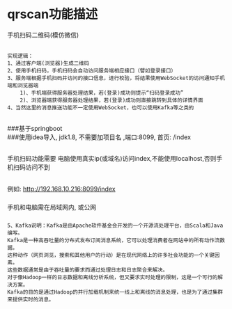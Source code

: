 # qrscan功能描述
手机扫码二维码(模仿微信)

##
```
实现逻辑：
1、通过客户端(浏览器)生成二维码
2、使用手机扫码，手机扫码会自动访问服务端相应接口（譬如登录接口）
3、服务端根据手机扫码并访问的接口信息，进行校验，将结果使用WebSocket的访问通知手机端和浏览器端
    1)、手机端获得服务器处理结果，若(登录)成功则提示“扫码登录成功”
    2)、浏览器端获得服务器处理结果，若(登录)成功则直接跳转到具体的详情界面
4、当然这里的消息推送功能不一定使用WebSocket，也可以使用Kafka等之类的
```
##
###基于springboot  
###使用idea导入, jdk1.8, 不需要加项目名 ,端口:8099, 首页: /index
##
手机扫码功能需要 电脑使用真实ip(或域名)访问index,不能使用localhost,否则手机扫码访问不到
##
例如: http://192.168.10.216:8099/index
###
手机和电脑需在局域网内, 或公网
###
```
5、Kafka说明：Kafka是由Apache软件基金会开发的一个开源流处理平台，由Scala和Java编写。
Kafka是一种高吞吐量的分布式发布订阅消息系统，它可以处理消费者在网站中的所有动作流数据。 
这种动作（网页浏览，搜索和其他用户的行动）是在现代网络上的许多社会功能的一个关键因素。 
这些数据通常是由于吞吐量的要求而通过处理日志和日志聚合来解决。 
对于像Hadoop一样的日志数据和离线分析系统，但又要求实时处理的限制，这是一个可行的解决方案。
Kafka的目的是通过Hadoop的并行加载机制来统一线上和离线的消息处理，也是为了通过集群来提供实时的消息。
```

